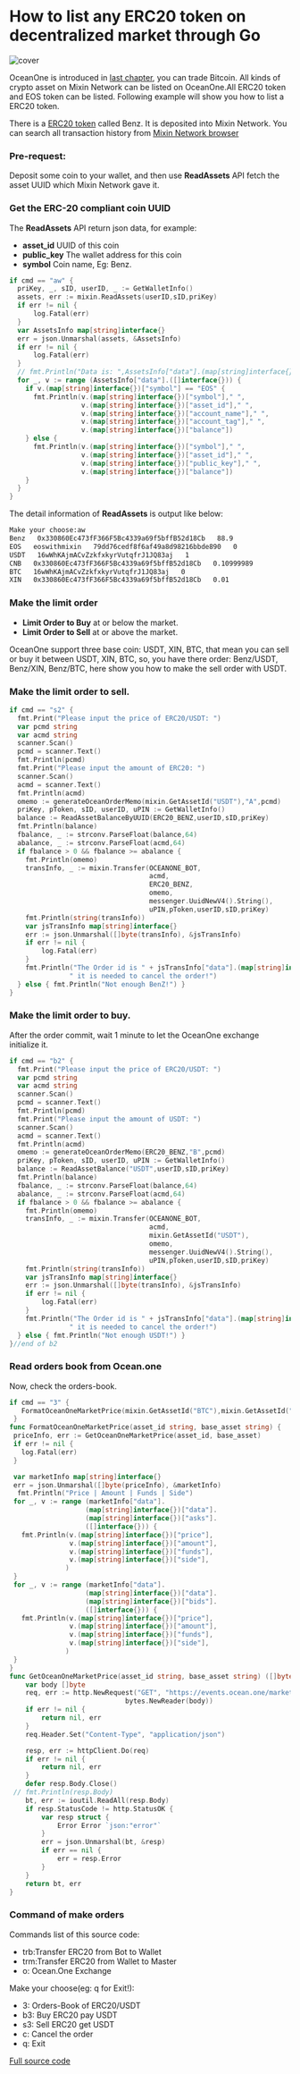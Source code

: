 # How to list any ERC20 token on decentralized market through Go
![cover](https://github.com/wenewzhang/mixin_labs-go-bot/raw/master/Bitcoin_go.jpg)

OceanOne is introduced in [last chapter](https://github.com/wenewzhang/mixin_labs-go-bot/blob/master/README5.md), you can trade Bitcoin. All kinds of crypto asset on Mixin Network can be listed on OceanOne.All ERC20 token and EOS token can be listed. Following example will show you how to list a ERC20 token.

There is a [ERC20 token](https://etherscan.io/token/0xc409b5696c5f9612e194a582e14c8cd41ecdbc67) called Benz. It is deposited into Mixin Network. You can search all transaction history from [Mixin Network browser](https://mixin.one/snapshots/2b9c216c-ef60-398d-a42a-eba1b298581d )

### Pre-request:
Deposit some coin to your wallet, and then use **ReadAssets** API fetch the asset UUID which Mixin Network gave it.

### Get the ERC-20 compliant coin UUID
The **ReadAssets** API return json data, for example:

- **asset_id** UUID of this coin
- **public_key** The wallet address for this coin
- **symbol**  Coin name, Eg: Benz.

```go
if cmd == "aw" {
  priKey, _, sID, userID, _ := GetWalletInfo()
  assets, err := mixin.ReadAssets(userID,sID,priKey)
  if err != nil {
      log.Fatal(err)
  }
  var AssetsInfo map[string]interface{}
  err = json.Unmarshal(assets, &AssetsInfo)
  if err != nil {
      log.Fatal(err)
  }
  // fmt.Println("Data is: ",AssetsInfo["data"].(map[string]interface{})["public_key"])
  for _, v := range (AssetsInfo["data"].([]interface{})) {
    if v.(map[string]interface{})["symbol"] == "EOS" {
      fmt.Println(v.(map[string]interface{})["symbol"]," ",
                  v.(map[string]interface{})["asset_id"]," ",
                  v.(map[string]interface{})["account_name"]," ",
                  v.(map[string]interface{})["account_tag"]," ",
                  v.(map[string]interface{})["balance"])
    } else {
      fmt.Println(v.(map[string]interface{})["symbol"]," ",
                  v.(map[string]interface{})["asset_id"]," ",
                  v.(map[string]interface{})["public_key"]," ",
                  v.(map[string]interface{})["balance"])
    }
  }
}
```

The detail information of **ReadAssets** is output like below:

```bash
Make your choose:aw
Benz   0x330860Ec473fF366F5Bc4339a69f5bffB52d18Cb   88.9
EOS   eoswithmixin   79dd76cedf8f6af49a8d98216bbde890   0
USDT   16wWhKAjmACvZzkfxkyrVutqfrJ1JQ83aj   1
CNB   0x330860Ec473fF366F5Bc4339a69f5bffB52d18Cb   0.10999989
BTC   16wWhKAjmACvZzkfxkyrVutqfrJ1JQ83aj   0
XIN   0x330860Ec473fF366F5Bc4339a69f5bffB52d18Cb   0.01
```
### Make the limit order
- **Limit Order to Buy**  at or below the market.
- **Limit Order to Sell**  at or above the market.

OceanOne support three base coin: USDT, XIN, BTC, that mean you can sell or buy it between USDT, XIN, BTC, so, you have there order: Benz/USDT, Benz/XIN, Benz/BTC, here show you how to make the sell order with USDT.

### Make the limit order to sell.

```go
if cmd == "s2" {
  fmt.Print("Please input the price of ERC20/USDT: ")
  var pcmd string
  var acmd string
  scanner.Scan()
  pcmd = scanner.Text()
  fmt.Println(pcmd)
  fmt.Print("Please input the amount of ERC20: ")
  scanner.Scan()
  acmd = scanner.Text()
  fmt.Println(acmd)
  omemo := generateOceanOrderMemo(mixin.GetAssetId("USDT"),"A",pcmd)
  priKey, pToken, sID, userID, uPIN := GetWalletInfo()
  balance := ReadAssetBalanceByUUID(ERC20_BENZ,userID,sID,priKey)
  fmt.Println(balance)
  fbalance, _ := strconv.ParseFloat(balance,64)
  abalance, _ := strconv.ParseFloat(acmd,64)
  if fbalance > 0 && fbalance >= abalance {
    fmt.Println(omemo)
    transInfo, _ := mixin.Transfer(OCEANONE_BOT,
                                   acmd,
                                   ERC20_BENZ,
                                   omemo,
                                   messenger.UuidNewV4().String(),
                                   uPIN,pToken,userID,sID,priKey)
    fmt.Println(string(transInfo))
    var jsTransInfo map[string]interface{}
    err := json.Unmarshal([]byte(transInfo), &jsTransInfo)
    if err != nil {
        log.Fatal(err)
    }
    fmt.Println("The Order id is " + jsTransInfo["data"].(map[string]interface{})["trace_id"].(string) +
               " it is needed to cancel the order!")
  } else { fmt.Println("Not enough BenZ!") }
}
```

### Make the limit order to buy.
After the order commit, wait 1 minute to let the OceanOne exchange initialize it.
```go
if cmd == "b2" {
  fmt.Print("Please input the price of ERC20/USDT: ")
  var pcmd string
  var acmd string
  scanner.Scan()
  pcmd = scanner.Text()
  fmt.Println(pcmd)
  fmt.Print("Please input the amount of USDT: ")
  scanner.Scan()
  acmd = scanner.Text()
  fmt.Println(acmd)
  omemo := generateOceanOrderMemo(ERC20_BENZ,"B",pcmd)
  priKey, pToken, sID, userID, uPIN := GetWalletInfo()
  balance := ReadAssetBalance("USDT",userID,sID,priKey)
  fmt.Println(balance)
  fbalance, _ := strconv.ParseFloat(balance,64)
  abalance, _ := strconv.ParseFloat(acmd,64)
  if fbalance > 0 && fbalance >= abalance {
    fmt.Println(omemo)
    transInfo, _ := mixin.Transfer(OCEANONE_BOT,
                                   acmd,
                                   mixin.GetAssetId("USDT"),
                                   omemo,
                                   messenger.UuidNewV4().String(),
                                   uPIN,pToken,userID,sID,priKey)
    fmt.Println(string(transInfo))
    var jsTransInfo map[string]interface{}
    err := json.Unmarshal([]byte(transInfo), &jsTransInfo)
    if err != nil {
        log.Fatal(err)
    }
    fmt.Println("The Order id is " + jsTransInfo["data"].(map[string]interface{})["trace_id"].(string) +
               " it is needed to cancel the order!")
  } else { fmt.Println("Not enough USDT!") }
}//end of b2
```

### Read orders book from Ocean.one
Now, check the orders-book.

```go
if cmd == "3" {
   FormatOceanOneMarketPrice(mixin.GetAssetId("BTC"),mixin.GetAssetId("USDT"))
 }
func FormatOceanOneMarketPrice(asset_id string, base_asset string) {
 priceInfo, err := GetOceanOneMarketPrice(asset_id, base_asset)
 if err != nil {
   log.Fatal(err)
 }

 var marketInfo map[string]interface{}
 err = json.Unmarshal([]byte(priceInfo), &marketInfo)
  fmt.Println("Price | Amount | Funds | Side")
 for _, v := range (marketInfo["data"].
                   (map[string]interface{})["data"].
                   (map[string]interface{})["asks"].
                   ([]interface{})) {
   fmt.Println(v.(map[string]interface{})["price"],
               v.(map[string]interface{})["amount"],
               v.(map[string]interface{})["funds"],
               v.(map[string]interface{})["side"],
              )
 }
 for _, v := range (marketInfo["data"].
                   (map[string]interface{})["data"].
                   (map[string]interface{})["bids"].
                   ([]interface{})) {
   fmt.Println(v.(map[string]interface{})["price"],
               v.(map[string]interface{})["amount"],
               v.(map[string]interface{})["funds"],
               v.(map[string]interface{})["side"],
              )
 }
}
func GetOceanOneMarketPrice(asset_id string, base_asset string) ([]byte, error)  {
	var body []byte
	req, err := http.NewRequest("GET", "https://events.ocean.one/markets/" + asset_id + "-" + base_asset + "/book",
                             bytes.NewReader(body))
	if err != nil {
		return nil, err
	}
	req.Header.Set("Content-Type", "application/json")

	resp, err := httpClient.Do(req)
	if err != nil {
		return nil, err
	}
	defer resp.Body.Close()
 // fmt.Println(resp.Body)
	bt, err := ioutil.ReadAll(resp.Body)
	if resp.StatusCode != http.StatusOK {
		var resp struct {
			Error Error `json:"error"`
		}
		err = json.Unmarshal(bt, &resp)
		if err == nil {
			err = resp.Error
		}
	}
	return bt, err
}
```

### Command of make orders

Commands list of this source code:

- trb:Transfer ERC20 from Bot to Wallet
- trm:Transfer ERC20 from Wallet to Master
- o: Ocean.One Exchange

Make your choose(eg: q for Exit!):
- 3:  Orders-Book of ERC20/USDT
- b3: Buy ERC20 pay USDT
- s3: Sell ERC20 get USDT
- c: Cancel the order
- q: Exit

[Full source code](https://github.com/wenewzhang/mixin_labs-go-bot/blob/master/coin_exchange/coin_exchange.go)
